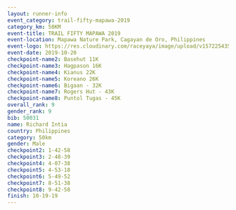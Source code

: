 ```yaml
---
layout: runner-info 
event_category: trail-fifty-mapawa-2019 
category_km: 50KM 
event-title: TRAIL FIFTY MAPAWA 2019 
event-location: Mapawa Nature Park, Cagayan de Oro, Philippines 
event-logo: https://res.cloudinary.com/raceyaya/image/upload/v1572254355/logo/trail-fifty-mapawa_fizjmb.jpg 
event-date: 2019-10-20 
checkpoint-name2: Basehut 11K 
checkpoint-name3: Hagpason 16K 
checkpoint-name4: Kianus 22K 
checkpoint-name5: Koreano 26K 
checkpoint-name6: Bigaan - 32K 
checkpoint-name7: Rogers Hut - 43K 
checkpoint-name8: Puntol Tugas - 45K 
overall_rank: 9
gender_rank: 9
bib: 50031
name: Richard Intia
country: Philippines
category: 50km
gender: Male
checkpoint2: 1-42-58
checkpoint3: 2-48-39
checkpoint4: 4-07-38
checkpoint5: 4-53-18
checkpoint6: 5-49-52
checkpoint7: 8-51-38
checkpoint8: 9-42-58
finish: 10-19-19
---
```


